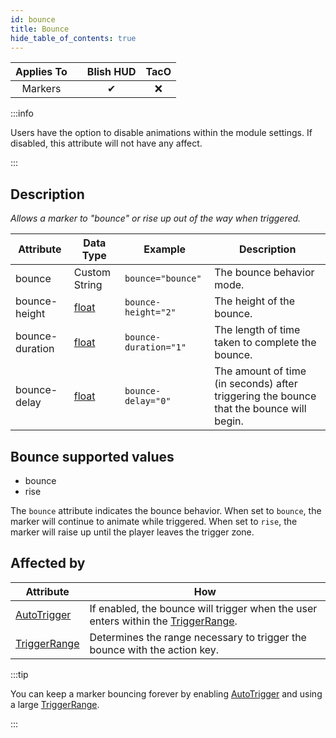 ```yaml
---
id: bounce
title: Bounce
hide_table_of_contents: true
---
```


| Applies To | | Blish HUD | TacO |
|-|-|-|-|
| <center>Markers</center> | | <center>✔</center> | <center>❌</center> |

:::info

Users have the option to disable animations within the module settings.  If disabled, this attribute will not have any affect.

:::

## Description

*Allows a marker to "bounce" or rise up out of the way when triggered.*

| Attribute | Data Type | Example | Description |
|-|-|-|-|
| bounce | Custom String | `bounce="bounce"` | The bounce behavior mode. |
| bounce-height | [float](../datatypes/float) | `bounce-height="2"` | The height of the bounce. |
| bounce-duration | [float](../datatypes/float) | `bounce-duration="1"` | The length of time taken to complete the bounce. |
| bounce-delay | [float](../datatypes/float) | `bounce-delay="0"` | The amount of time (in seconds) after triggering the bounce that the bounce will begin. |

## Bounce supported values

- bounce
- rise

The `bounce` attribute indicates the bounce behavior.  When set to `bounce`, the marker will continue to animate while triggered.  When set to `rise`, the marker will raise up until the player leaves the trigger zone.

## Affected by

| Attribute | How |
|-|-|
| [AutoTrigger](autotrigger) | If enabled, the bounce will trigger when the user enters within the [TriggerRange](triggerrange). |
| [TriggerRange](triggerrange) | Determines the range necessary to trigger the bounce with the action key. |

:::tip

You can keep a marker bouncing forever by enabling [AutoTrigger](autotrigger) and using a large [TriggerRange](triggerrange).

:::